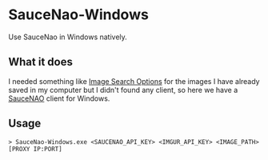 # SauceNao-Windows
Use SauceNao in Windows natively.

What it does
------------
I needed something like [Image Search Options](https://addons.mozilla.org/it/firefox/addon/image-search-options/?src=userprofile) for the images I have already saved in my computer but I didn't found any client, so here we have a [SauceNAO](http://saucenao.com) client for Windows.

Usage
-----
`> SauceNao-Windows.exe <SAUCENAO_API_KEY> <IMGUR_API_KEY> <IMAGE_PATH> [PROXY IP:PORT]`

